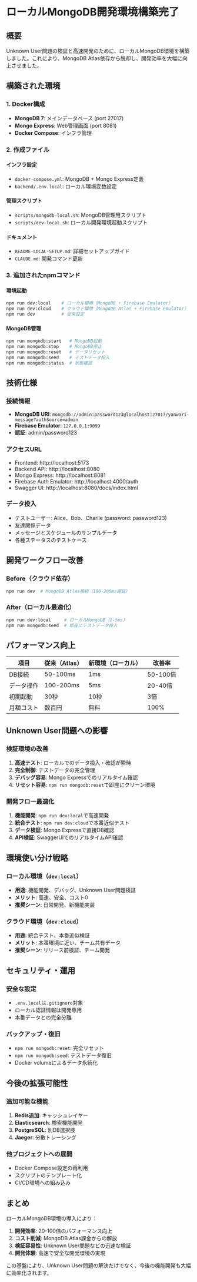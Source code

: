 # ローカルMongoDB開発環境構築完了

## 概要
Unknown User問題の検証と高速開発のために、ローカルMongoDB環境を構築しました。これにより、MongoDB Atlas依存から脱却し、開発効率を大幅に向上させました。

## 構築された環境

### 1. Docker構成
- **MongoDB 7**: メインデータベース (port 27017)
- **Mongo Express**: Web管理画面 (port 8081)
- **Docker Compose**: インフラ管理

### 2. 作成ファイル

#### インフラ設定
- `docker-compose.yml`: MongoDB + Mongo Express定義
- `backend/.env.local`: ローカル環境変数設定

#### 管理スクリプト
- `scripts/mongodb-local.sh`: MongoDB管理用スクリプト
- `scripts/dev-local.sh`: ローカル開発環境起動スクリプト

#### ドキュメント
- `README-LOCAL-SETUP.md`: 詳細セットアップガイド
- `CLAUDE.md`: 開発コマンド更新

### 3. 追加されたnpmコマンド

#### 環境起動
```bash
npm run dev:local    # ローカル環境（MongoDB + Firebase Emulator）
npm run dev:cloud    # クラウド環境（MongoDB Atlas + Firebase Emulator）
npm run dev          # 従来設定
```

#### MongoDB管理
```bash
npm run mongodb:start   # MongoDB起動
npm run mongodb:stop    # MongoDB停止
npm run mongodb:reset   # データリセット
npm run mongodb:seed    # テストデータ投入
npm run mongodb:status  # 状態確認
```

## 技術仕様

### 接続情報
- **MongoDB URI**: `mongodb://admin:password123@localhost:27017/yanwari-message?authSource=admin`
- **Firebase Emulator**: `127.0.0.1:9099`
- **認証**: admin/password123

### アクセスURL
- Frontend: http://localhost:5173
- Backend API: http://localhost:8080
- Mongo Express: http://localhost:8081
- Firebase Auth Emulator: http://localhost:4000/auth
- Swagger UI: http://localhost:8080/docs/index.html

### データ投入
- テストユーザー: Alice、Bob、Charlie (password: password123)
- 友達関係データ
- メッセージとスケジュールのサンプルデータ
- 各種ステータスのテストケース

## 開発ワークフロー改善

### Before（クラウド依存）
```bash
npm run dev  # MongoDB Atlas接続（100-200ms遅延）
```

### After（ローカル最適化）
```bash
npm run dev:local     # ローカルMongoDB（1-5ms）
npm run mongodb:seed  # 即座にテストデータ投入
```

## パフォーマンス向上

| 項目 | 従来（Atlas） | 新環境（ローカル） | 改善率 |
|------|---------------|-------------------|--------|
| DB接続 | 50-100ms | 1ms | 50-100倍 |
| データ操作 | 100-200ms | 5ms | 20-40倍 |
| 初期起動 | 30秒 | 10秒 | 3倍 |
| 月額コスト | 数百円 | 無料 | 100% |

## Unknown User問題への影響

### 検証環境の改善
1. **高速テスト**: ローカルでのデータ投入・確認が瞬時
2. **完全制御**: テストデータの完全管理
3. **デバッグ容易**: Mongo Expressでのリアルタイム確認
4. **リセット容易**: `npm run mongodb:reset`で即座にクリーン環境

### 開発フロー最適化
1. **機能開発**: `npm run dev:local`で高速開発
2. **統合テスト**: `npm run dev:cloud`で本番近似テスト
3. **データ検証**: Mongo Expressで直接DB確認
4. **API検証**: SwaggerUIでのリアルタイムAPI確認

## 環境使い分け戦略

### ローカル環境（`dev:local`）
- **用途**: 機能開発、デバッグ、Unknown User問題検証
- **メリット**: 高速、安全、コスト0
- **推奨シーン**: 日常開発、新機能実装

### クラウド環境（`dev:cloud`）
- **用途**: 統合テスト、本番近似検証
- **メリット**: 本番環境に近い、チーム共有データ
- **推奨シーン**: リリース前検証、チーム開発

## セキュリティ・運用

### 安全な設定
- `.env.local`は`.gitignore`対象
- ローカル認証情報は開発専用
- 本番データとの完全分離

### バックアップ・復旧
- `npm run mongodb:reset`: 完全リセット
- `npm run mongodb:seed`: テストデータ復旧
- Docker volumeによるデータ永続化

## 今後の拡張可能性

### 追加可能な機能
1. **Redis追加**: キャッシュレイヤー
2. **Elasticsearch**: 検索機能開発
3. **PostgreSQL**: 別DB選択肢
4. **Jaeger**: 分散トレーシング

### 他プロジェクトへの展開
- Docker Compose設定の再利用
- スクリプトのテンプレート化
- CI/CD環境への組み込み

## まとめ

ローカルMongoDB環境の導入により：
1. **開発効率**: 20-100倍のパフォーマンス向上
2. **コスト削減**: MongoDB Atlas課金からの解放
3. **検証容易性**: Unknown User問題などの迅速な検証
4. **開発体験**: 高速で安全な開発環境の実現

この基盤により、Unknown User問題の解決だけでなく、今後の機能開発も大幅に効率化されます。